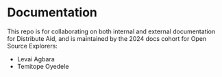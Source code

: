 # Documentation

This repo is for collaborating on both internal and external documentation for Distribute Aid, and is maintained by the 2024 docs cohort for Open Source Explorers:

- Levai Agbara
- Temitope Oyedele

